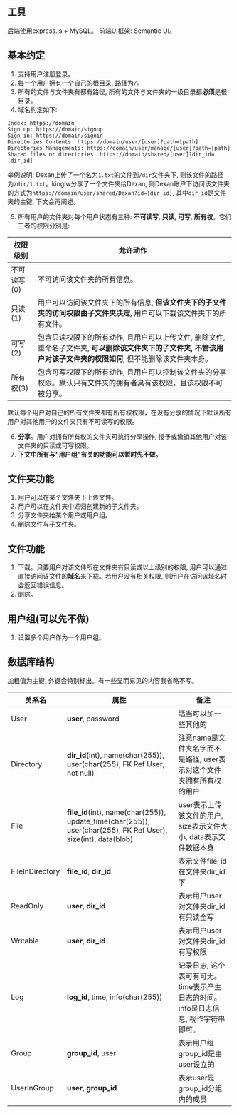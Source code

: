 
## 工具
后端使用express.js + MySQL。
前端UI框架: Semantic UI。


## 基本约定
1. 支持用户注册登录。
2. 每一个用户拥有一个自己的根目录, 路径为`/`。
3. 所有的文件与文件夹有都有路径, 所有的文件与文件夹的一级目录都**必须**是根目录。
4. 域名约定如下:
```
Index: https://domain
Sign up: https://domain/signup
Sign in: https://domain/signin
Directories Contents: https://domain/user/[user]?path=[path]
Directories Managements: https://domain/user/manage/[user]?path=[path]
Shared files or directories: https://domain/shared/[user]?dir_id=[dir_id]
```
举例说明: Dexan上传了一个名为`1.txt`的文件到`/dir`文件夹下, 则该文件的路径为`/dir/1.txt`。kingiw分享了一个文件夹给Dexan, 则Dexan账户下访问该文件夹的方式为`https://domain/user/shared/Dexan?id=[dir_id]`, 其中`dir_id`是文件夹的主键, 下文会再阐述。


5. 所有用户的文件夹对每个用户状态有三种: **不可读写**, **只读**, **可写**, **所有权**。它们三者的权限分别是:

|权限级别|允许动作|
|---|---|
|不可读写(0)|不可访问该文件夹的所有信息。|
|只读(1)|用户可以访问该文件夹下的所有信息, **但该文件夹下的子文件夹的访问权限由子文件夹决定**, 用户可以下载该文件夹下的所有文件。|
|可写(2)|包含只读权限下的所有动作, 且用户可以上传文件, 删除文件, 重命名子文件夹, **可以删除该文件夹下的子文件夹, 不管该用户对该子文件夹的权限如何**, 但不能删除该文件夹本身。|
|所有权(3)|包含可写权限下的所有动作, 且用户可以控制该文件夹的分享权限。默认只有文件夹的拥有者具有该权限，且该权限不可被分享。|


默认每个用户对自己的所有文件夹都有所有权权限，在没有分享的情况下默认所有用户对其他用户的文件夹只有不可读写的权限。

6. **分享**。用户对拥有所有权的文件夹可执行分享操作, 授予或撤销其他用户对该文件夹的只读或可写权限。
7. **下文中所有与“用户组”有关的功能可以暂时先不做。**


## 文件夹功能
1. 用户可以在某个文件夹下上传文件。
2. 用户可以在文件夹中递归创建新的子文件夹。
3. 分享文件夹给某个用户或用户组。
4. 删除文件与子文件夹。

## 文件功能
1. 下载。只要用户对该文件所在文件夹有只读或以上级别的权限, 用户可以通过直接访问该文件的**域名**来下载。若用户没有相关权限, 则用户在访问该域名时会返回错误信息。
2. 删除。

## 用户组(可以先不做)
1. 设置多个用户作为一个用户组。


## 数据库结构

加粗值为主键, 外键会特别标出。有一些显而易见的内容我省略不写。

|关系名|属性|备注|
|---|---|---|
|User|**user**, password|适当可以加一些其他的|
|Directory|**dir_id**(int), name(char(255)), user(char(255), FK Ref User, not null)|注意name是文件夹名字而不是路径, user表示对这个文件夹拥有所有权的用户|
|File|**file_id**(int), name(char(255)), update_time(char(255)), user(char(255), FK Ref User), size(int), data(blob)|user表示上传该文件的用户, size表示文件大小, data表示文件数据本身|
|FileInDirectory|**file_id**, **dir_id**|表示文件file_id在文件夹dir_id下|
|ReadOnly|**user**, **dir_id**|表示用户user对文件夹dir_id有只读全写|
|Writable|**user**, **dir_id**|表示用户user对文件夹dir_id有写权限|
|Log|**log_id**, time, info(char(255))|记录日志, 这个表可有可无。time表示产生日志的时间。info是日志信息, 视作字符串即可。|
|Group|**group_id**, user|表示用户组group_id是由user设立的|
|UserInGroup|**user**, **group_id**|表示user是group_id分组内的成员|


